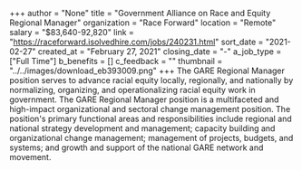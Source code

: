+++
author = "None"
title = "Government Alliance on Race and Equity Regional Manager"
organization = "Race Forward"
location = "Remote"
salary = "$83,640-92,820"
link = "https://raceforward.isolvedhire.com/jobs/240231.html"
sort_date = "2021-02-27"
created_at = "February 27, 2021"
closing_date = "-"
a_job_type = ["Full Time"]
b_benefits = []
c_feedback = ""
thumbnail = "../../images/download_eb393009.png"
+++
The GARE Regional Manager position serves to advance racial equity locally, regionally, and nationally by normalizing, organizing, and operationalizing racial equity work in government. The GARE Regional Manager position is a multifaceted and high-impact organizational and sectoral change management position. The position's primary functional areas and responsibilities include regional and national strategy development and management; capacity building and organizational change management; management of projects, budgets, and systems; and growth and support of the national GARE network and movement.